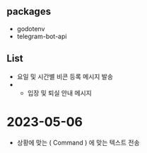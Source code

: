 ## packages
* godotenv
* telegram-bot-api

## List
* 요일 및 시간별 비콘 등록 메시지 발송 
* * 입장 및 퇴실 안내 메시지 

# 2023-05-06
* 상황에 맞는 ( Command ) 에 맞는 텍스트 전송 
